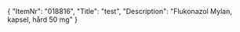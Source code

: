 {
  "ItemNr": "018816",
  "Title": "test",
  "Description": "Flukonazol Mylan, kapsel, hård 50 mg"
}